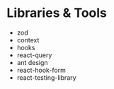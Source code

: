 # Libraries & Tools

- zod
- context
- hooks
- react-query
- ant design
- react-hook-form
- react-testing-library

